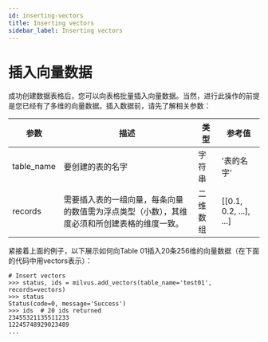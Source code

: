 ```yaml
---
id: inserting-vectors
title: Inserting vectors
sidebar_label: Inserting vectors
---
```


# 插入向量数据

成功创建数据表格后，您可以向表格批量插入向量数据。当然，进行此操作的前提是您已经有了多维的向量数据。插入数据前，请先了解相关参数：

|参数|描述|类型|参考值|
|---------|-----------|----|-----|
|table_name| 要创建的表的名字| 字符串| '表的名字'|
|records| 需要插入表的一组向量，每条向量的数值需为浮点类型（小数），其维度必须和所创建表格的维度一致。|二维数组|[[0.1, 0.2, ...], ...]

紧接着上面的例子，以下展示如何向Table 01插入20条256维的向量数据（在下面的代码中用vectors表示）：

```
# Insert vectors
>>> status, ids = milvus.add_vectors(table_name='test01', records=vectors)
>>> status
Status(code=0, message='Success')
>>> ids  # 20 ids returned
23455321135511233
12245748929023489
...
```
